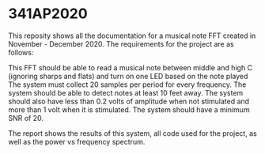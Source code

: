 # 341AP2020
This reposity shows all the documentation for a musical note FFT created in November - December 2020.
The requirements for the project are as follows:

This FFT should be able to read a musical note between middle and high C (ignoring sharps and flats) and turn on one LED based on the note played
The system must collect 20 samples per period for every frequency.
The system should be able to detect notes at least 10 feet away.
The system should also have less than 0.2 volts of amplitude when not stimulated and more than 1 volt when it is stimulated.
The system should have a minimum SNR of 20.

The report shows the results of this system, all code used for the project, as well as the power vs frequency spectrum.
